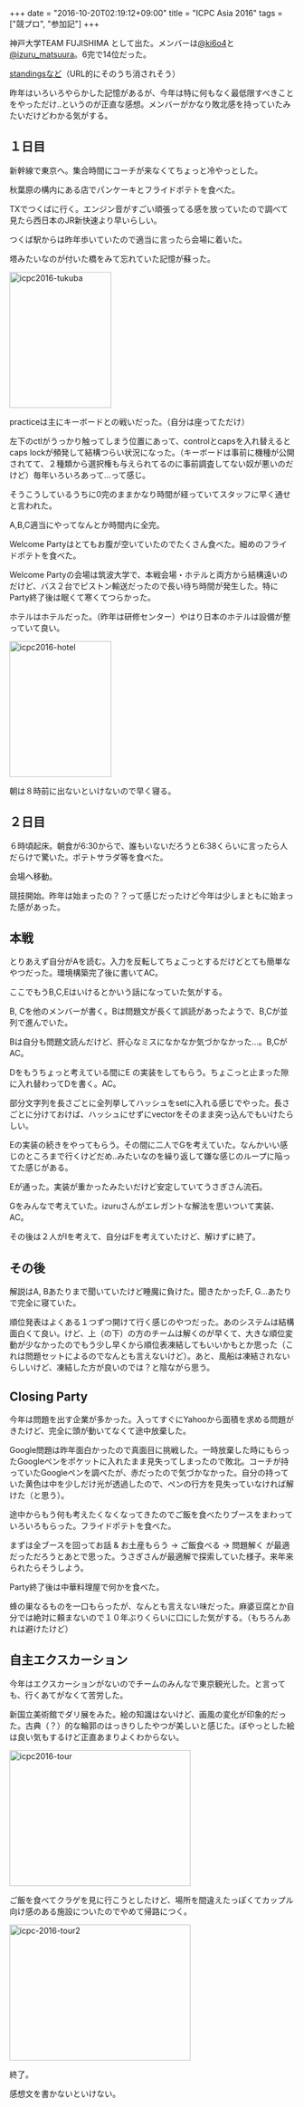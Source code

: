+++
date = "2016-10-20T02:19:12+09:00"
title = "ICPC Asia 2016"
tags = ["競プロ", "参加記"]
+++


神戸大学TEAM FUJISHIMA として出た。メンバーは[@ki6o4](https://twitter.com/ki6o4)と[@izuru_matsuura](https://twitter.com/izuru_matsuura)。6完で14位だった。

[standingsなど](http://icpc.logic.cs.tsukuba.ac.jp)（URL的にそのうち消されそう）

<!--more-->

昨年はいろいろやらかした記憶があるが、今年は特に何もなく最低限すべきことをやっただけ..というのが正直な感想。メンバーがかなり敗北感を持っていたみたいだけどわかる気がする。

## １日目

新幹線で東京へ。集合時間にコーチが来なくてちょっと冷やっとした。

秋葉原の構内にある店でパンケーキとフライドポテトを食べた。

TXでつくばに行く。エンジン音がすごい頑張ってる感を放っていたので調べて見たら西日本のJR新快速より早いらしい。

つくば駅からは昨年歩いていたので適当に言ったら会場に着いた。

塔みたいなのが付いた橋をみて忘れていた記憶が蘇った。

<a data-flickr-embed="true" href="https://www.flickr.com/photos/144329185@N06/30395965126/in/dateposted-public/" title="icpc2016-tukuba"><img src="https://c7.staticflickr.com/6/5709/30395965126_3c87e3c91d_m.jpg" width="180" height="240" alt="icpc2016-tukuba"></a><script async src="//embedr.flickr.com/assets/client-code.js" charset="utf-8"></script>

practiceは主にキーボードとの戦いだった。（自分は座ってただけ）

左下のctlがうっかり触ってしまう位置にあって、controlとcapsを入れ替えるとcaps lockが頻発して結構つらい状況になった。（キーボードは事前に機種が公開されてて、２種類から選択権も与えられてるのに事前調査してない奴が悪いのだけど）毎年いろいろあって...って感じ。

そうこうしているうちに0完のままかなり時間が経っていてスタッフに早く通せと言われた。

A,B,C適当にやってなんとか時間内に全完。

Welcome Partyはとてもお腹が空いていたのでたくさん食べた。細めのフライドポテトを食べた。

Welcome Partyの会場は筑波大学で、本戦会場・ホテルと両方から結構遠いのだけど、バス２台でピストン輸送だったので長い待ち時間が発生した。特にParty終了後は眠くて寒くてつらかった。

ホテルはホテルだった。（昨年は研修センター）やはり日本のホテルは設備が整っていて良い。

<a data-flickr-embed="true"  href="https://www.flickr.com/photos/144329185@N06/30315579712/in/dateposted-public/" title="icpc2016-hotel"><img src="https://c1.staticflickr.com/6/5791/30315579712_037b4d98de_m.jpg" width="180" height="240" alt="icpc2016-hotel"></a><script async src="//embedr.flickr.com/assets/client-code.js" charset="utf-8"></script>

朝は８時前に出ないといけないので早く寝る。

## ２日目

６時頃起床。朝食が6:30からで、誰もいないだろうと6:38くらいに言ったら人だらけで驚いた。ポテトサラダ等を食べた。

会場へ移動。

競技開始。昨年は始まったの？？って感じだったけど今年は少しまともに始まった感があった。

## 本戦

とりあえず自分がAを読む。入力を反転してちょこっとするだけどとても簡単なやつだった。環境構築完了後に書いてAC。

ここでもうB,C,Eはいけるとかいう話になっていた気がする。

B, Cを他のメンバーが書く。Bは問題文が長くて誤読があったようで、B,Cが並列で進んでいた。

Bは自分も問題文読んだけど、肝心なミスになかなか気づかなかった...。B,CがAC。

Dをもうちょっと考えている間にE の実装をしてもらう。ちょこっと止まった隙に入れ替わってDを書く。AC。

部分文字列を長さごとに全列挙してハッシュをsetに入れる感じでやった。長さごとに分けておけば、ハッシュにせずにvectorをそのまま突っ込んでもいけたらしい。

Eの実装の続きをやってもらう。その間に二人でGを考えていた。なんかいい感じのところまで行くけどだめ..みたいなのを繰り返して嫌な感じのループに陥ってた感じがある。

Eが通った。実装が重かったみたいだけど安定していてうさぎさん流石。

Gをみんなで考えていた。izuruさんがエレガントな解法を思いついて実装、AC。

その後は２人がIを考えて、自分はFを考えていたけど、解けずに終了。


## その後

解説はA, Bあたりまで聞いていたけど睡魔に負けた。聞きたかったF, G...あたりで完全に寝ていた。

順位発表はよくある１つずつ開けて行く感じのやつだった。あのシステムは結構面白くて良い。けど、上（の下）の方のチームは解くのが早くて、大きな順位変動が少なかったのでもう少し早くから順位表凍結してもいいかもとか思った（これは問題セットによるのでなんとも言えないけど）。あと、風船は凍結されないらしいけど、凍結した方が良いのでは？と陰ながら思う。

## Closing Party

今年は問題を出す企業が多かった。入ってすぐにYahooから面積を求める問題がきたけど、完全に頭が動いてなくて途中放棄した。

Google問題は昨年面白かったので真面目に挑戦した。一時放棄した時にもらったGoogleペンをポケットに入れたまま見失ってしまったので敗北。コーチが持っていたGoogleペンを調べたが、赤だったので気づかなかった。自分の持っていた黄色は中を少しだけ光が透過したので、ペンの行方を見失っていなければ解けた（と思う）。

途中からもう何も考えたくなくなってきたのでご飯を食べたりブースをまわっていろいろもらった。フライドポテトを食べた。

まずは全ブースを回ってお話 & お土産もらう -> ご飯食べる -> 問題解く が最適だっただろうとあとで思った。うさぎさんが最適解で探索していた様子。来年来られたらそうしよう。

Party終了後は中華料理屋で何かを食べた。

蜂の巣なるものを一口もらったが、なんとも言えない味だった。麻婆豆腐とか自分では絶対に頼まないので１０年ぶりくらいに口にした気がする。（もちろんあれは避けたけど）

## 自主エクスカーション

今年はエクスカーションがないのでチームのみんなで東京観光した。と言っても、行くあてがなくて苦労した。

新国立美術館でダリ展をみた。絵の知識はないけど、画風の変化が印象的だった。古典（？）的な輪郭のはっきりしたやつが美しいと感じた。ぼやっとした絵は良い気もするけど正直あまりよくわからない。

<a data-flickr-embed="true"  href="https://www.flickr.com/photos/144329185@N06/30135126580/in/dateposted-public/" title="icpc2016-tour"><img src="https://c5.staticflickr.com/6/5768/30135126580_8845224a30_n.jpg" width="320" height="240" alt="icpc2016-tour"></a><script async src="//embedr.flickr.com/assets/client-code.js" charset="utf-8"></script>

ご飯を食べてクラゲを見に行こうとしたけど、場所を間違えたっぽくてカップル向け感のある施設についたのでやめて帰路につく。

<a data-flickr-embed="true"  href="https://www.flickr.com/photos/144329185@N06/30438303255/in/dateposted-public/" title="icpc-2016-tour2"><img src="https://c8.staticflickr.com/6/5671/30438303255_c89ded3acd_n.jpg" width="320" height="240" alt="icpc-2016-tour2"></a><script async src="//embedr.flickr.com/assets/client-code.js" charset="utf-8"></script>

終了。

感想文を書かないといけない。
